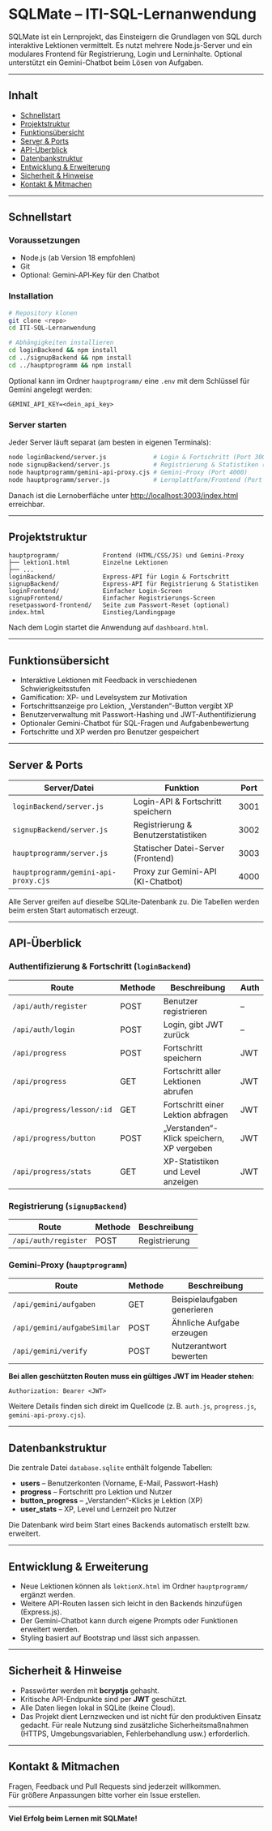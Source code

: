 
# SQLMate – ITI-SQL-Lernanwendung

SQLMate ist ein Lernprojekt, das Einsteigern die Grundlagen von SQL durch interaktive Lektionen vermittelt. Es nutzt mehrere Node.js-Server und ein modulares Frontend für Registrierung, Login und Lerninhalte. Optional unterstützt ein Gemini-Chatbot beim Lösen von Aufgaben.

---

## Inhalt

- [Schnellstart](#schnellstart)
- [Projektstruktur](#projektstruktur)
- [Funktionsübersicht](#funktionsübersicht)
- [Server & Ports](#server--ports)
- [API-Überblick](#api-überblick)
- [Datenbankstruktur](#datenbankstruktur)
- [Entwicklung & Erweiterung](#entwicklung--erweiterung)
- [Sicherheit & Hinweise](#sicherheit--hinweise)
- [Kontakt & Mitmachen](#kontakt--mitmachen)

---

## Schnellstart

### Voraussetzungen

- Node.js (ab Version 18 empfohlen)
- Git
- Optional: Gemini‑API‑Key für den Chatbot

### Installation

```bash
# Repository klonen
git clone <repo>
cd ITI-SQL-Lernanwendung

# Abhängigkeiten installieren
cd loginBackend && npm install
cd ../signupBackend && npm install
cd ../hauptprogramm && npm install
```

Optional kann im Ordner `hauptprogramm/` eine `.env` mit dem Schlüssel für Gemini angelegt werden:

```env
GEMINI_API_KEY=<dein_api_key>
```

### Server starten

Jeder Server läuft separat (am besten in eigenen Terminals):

```bash
node loginBackend/server.js             # Login & Fortschritt (Port 3001)
node signupBackend/server.js            # Registrierung & Statistiken (Port 3002)
node hauptprogramm/gemini-api-proxy.cjs # Gemini-Proxy (Port 4000)
node hauptprogramm/server.js            # Lernplattform/Frontend (Port 3003)
```

Danach ist die Lernoberfläche unter [http://localhost:3003/index.html](http://localhost:3003/index.html) erreichbar.

---

## Projektstruktur

```text
hauptprogramm/            Frontend (HTML/CSS/JS) und Gemini-Proxy
├── lektion1.html         Einzelne Lektionen
├── ...
loginBackend/             Express-API für Login & Fortschritt
signupBackend/            Express-API für Registrierung & Statistiken
loginFrontend/            Einfacher Login-Screen
signupFrontend/           Einfacher Registrierungs-Screen
resetpassword-frontend/   Seite zum Passwort-Reset (optional)
index.html                Einstieg/Landingpage
```

Nach dem Login startet die Anwendung auf `dashboard.html`.

---

## Funktionsübersicht

- Interaktive Lektionen mit Feedback in verschiedenen Schwierigkeitsstufen
- Gamification: XP- und Levelsystem zur Motivation
- Fortschrittsanzeige pro Lektion, „Verstanden“-Button vergibt XP
- Benutzerverwaltung mit Passwort-Hashing und JWT-Authentifizierung
- Optionaler Gemini-Chatbot für SQL-Fragen und Aufgabenbewertung
- Fortschritte und XP werden pro Benutzer gespeichert

---

## Server & Ports

| Server/Datei                         | Funktion                                    | Port |
| ------------------------------------- | ------------------------------------------- | ---- |
| `loginBackend/server.js`              | Login-API & Fortschritt speichern           | 3001 |
| `signupBackend/server.js`             | Registrierung & Benutzerstatistiken         | 3002 |
| `hauptprogramm/server.js`             | Statischer Datei-Server (Frontend)          | 3003 |
| `hauptprogramm/gemini-api-proxy.cjs`  | Proxy zur Gemini-API (KI-Chatbot)           | 4000 |

Alle Server greifen auf dieselbe SQLite-Datenbank zu. Die Tabellen werden beim ersten Start automatisch erzeugt.

---

## API-Überblick

### Authentifizierung & Fortschritt (`loginBackend`)

| Route                       | Methode | Beschreibung                              | Auth |
| --------------------------- | ------- | ----------------------------------------- | ---- |
| `/api/auth/register`        | POST    | Benutzer registrieren                     | –    |
| `/api/auth/login`           | POST    | Login, gibt JWT zurück                    | –    |
| `/api/progress`             | POST    | Fortschritt speichern                     | JWT  |
| `/api/progress`             | GET     | Fortschritt aller Lektionen abrufen       | JWT  |
| `/api/progress/lesson/:id`  | GET     | Fortschritt einer Lektion abfragen        | JWT  |
| `/api/progress/button`      | POST    | „Verstanden“-Klick speichern, XP vergeben | JWT  |
| `/api/progress/stats`       | GET     | XP-Statistiken und Level anzeigen         | JWT  |

### Registrierung (`signupBackend`)

| Route                | Methode | Beschreibung         |
| -------------------- | ------- | -------------------- |
| `/api/auth/register` | POST    | Registrierung        |

### Gemini-Proxy (`hauptprogramm`)

| Route                        | Methode | Beschreibung                        |
| ---------------------------- | ------- | ----------------------------------- |
| `/api/gemini/aufgaben`       | GET     | Beispielaufgaben generieren         |
| `/api/gemini/aufgabeSimilar` | POST    | Ähnliche Aufgabe erzeugen           |
| `/api/gemini/verify`         | POST    | Nutzerantwort bewerten              |

**Bei allen geschützten Routen muss ein gültiges JWT im Header stehen:**

```text
Authorization: Bearer <JWT>
```

Weitere Details finden sich direkt im Quellcode (z. B. `auth.js`, `progress.js`, `gemini-api-proxy.cjs`).

---

## Datenbankstruktur

Die zentrale Datei `database.sqlite` enthält folgende Tabellen:

- **users** – Benutzerkonten (Vorname, E-Mail, Passwort-Hash)
- **progress** – Fortschritt pro Lektion und Nutzer
- **button_progress** – „Verstanden“-Klicks je Lektion (XP)
- **user_stats** – XP, Level und Lernzeit pro Nutzer

Die Datenbank wird beim Start eines Backends automatisch erstellt bzw. erweitert.

---

## Entwicklung & Erweiterung

- Neue Lektionen können als `lektionX.html` im Ordner `hauptprogramm/` ergänzt werden.
- Weitere API-Routen lassen sich leicht in den Backends hinzufügen (Express.js).
- Der Gemini-Chatbot kann durch eigene Prompts oder Funktionen erweitert werden.
- Styling basiert auf Bootstrap und lässt sich anpassen.

---

## Sicherheit & Hinweise

- Passwörter werden mit **bcryptjs** gehasht.
- Kritische API-Endpunkte sind per **JWT** geschützt.
- Alle Daten liegen lokal in SQLite (keine Cloud).
- Das Projekt dient Lernzwecken und ist nicht für den produktiven Einsatz gedacht. Für reale Nutzung sind zusätzliche Sicherheitsmaßnahmen (HTTPS, Umgebungsvariablen, Fehlerbehandlung usw.) erforderlich.

---

## Kontakt & Mitmachen

Fragen, Feedback und Pull Requests sind jederzeit willkommen.  
Für größere Anpassungen bitte vorher ein Issue erstellen.

---

**Viel Erfolg beim Lernen mit SQLMate!**
